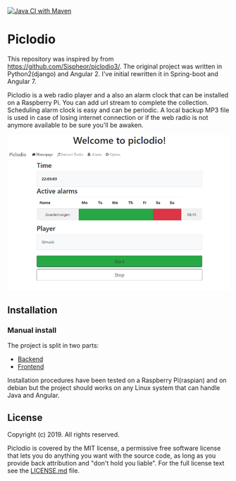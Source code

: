 [![Java CI with Maven](https://github.com/strmark/piclodio4/actions/workflows/maven.yml/badge.svg?branch=master)](https://github.com/strmark/piclodio4/actions/workflows/maven.yml)


# Piclodio

This repository was inspired by from https://github.com/Sispheor/piclodio3/.
The original project was written in Python2(django) and Angular 2. I've initial rewritten it in Spring-boot and Angular 7.

Piclodio is a web radio player and a also an alarm clock that can be installed on a Raspberry Pi.
You can add url stream to complete the collection. Scheduling alarm clock is easy and can be periodic.
A local backup MP3 file is used in case of losing internet connection or if the web radio is not anymore available to be sure you'll be awaken.

![piclodio_home](https://github.com/strmark/piclodio4/blob/master/front/images/piclodio_presentation.png)

## Installation

### Manual install
The project is split in two parts:
- [Backend](back/README.md)
- [Frontend](front/README.md)

Installation procedures have been tested on a Raspberry Pi(raspian) and on debian but the project should works on any Linux system that can handle Java and Angular.

## License

Copyright (c) 2019. All rights reserved.

Piclodio is covered by the MIT license, a permissive free software license that lets you do anything you want with the source code, as long as you provide back attribution and "don't hold you liable". For the full license text see the [LICENSE.md](LICENSE.md) file.
